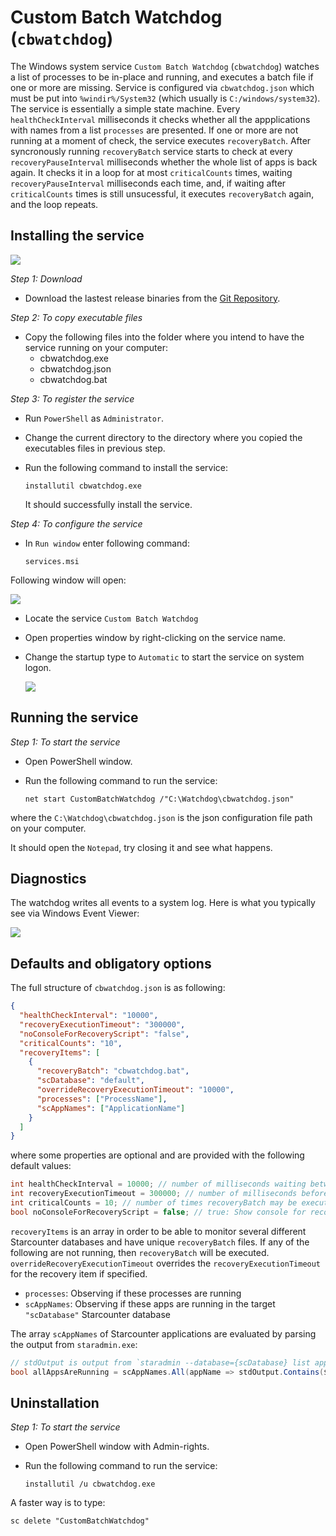 # Custom Batch Watchdog (```cbwatchdog```)

The Windows system service ```Custom Batch Watchdog``` (```cbwatchdog```) watches a list of processes to be in-place and running, and executes a batch file if one or more are missing. Service is configured via ```cbwatchdog.json``` which must be put into ```%windir%/System32``` (which usually is ```C:/windows/system32```). The service is essentially a simple state machine. Every ```healthCheckInterval``` milliseconds it checks whether all the appplications with names from a list ```processes``` are presented. If one or more are not running at a moment of check, the service executes ```recoveryBatch```. After syncronously running ```recoveryBatch``` service starts to check at every ```recoveryPauseInterval``` milliseconds whether the whole list of apps is back again. It checks it in a loop for at most ```criticalCounts``` times, waiting ```recoveryPauseInterval``` milliseconds each time, and, if waiting after ```criticalCounts``` times is still unsucessful, it executes ```recoveryBatch``` again, and the loop repeats.

## Installing the service

![](./docs/WatchDoge.jpg)

*Step 1: Download* 

- Download the lastest release binaries from the [Git Repository](https://github.com/Starcounter/cbwatchdog/releases).

*Step 2: To copy executable files* 
 
- Copy the following files into the folder where you intend to have the service running on your computer:
	* cbwatchdog.exe
	* cbwatchdog.json
	* cbwatchdog.bat

*Step 3: To register the service* 

 - Run `PowerShell` as `Administrator`.
 - Change the current directory to the directory where you copied the executables files in previous step.
 - Run the following command to install the service:
 
	```	
	installutil cbwatchdog.exe	
	```
	
	It should successfully install the service.
	
*Step 4: To configure the service* 
	
 - In `Run window` enter following command: 
 
	```
	services.msi
	```
	
  Following window will open:
  
  ![](./docs/Service-Start.png)
  
 - Locate the service `Custom Batch Watchdog`
 - Open properties window by right-clicking on the service name.
 - Change the startup type to `Automatic` to start the service on system logon.
 
	![](./docs/Service-Start-2.png)

 
 ## Running the service
 
 *Step 1: To start the service*
 
 - Open PowerShell window.
 - Run the following command to run the service:
 
	```
	net start CustomBatchWatchdog /"C:\Watchdog\cbwatchdog.json"
	```
	
 where the `C:\Watchdog\cbwatchdog.json` is the json configuration file path on your computer.
 
 It should open the `Notepad`, try closing it and see what happens.
 


## Diagnostics

The watchdog writes all events to a system log. Here is what you typically see via Windows Event Viewer:

![](./docs/Service-Start-3.png)

## Defaults and obligatory options

The full structure of ```cbwatchdog.json``` is as following:

```json
{
  "healthCheckInterval": "10000",
  "recoveryExecutionTimeout": "300000",
  "noConsoleForRecoveryScript": "false",
  "criticalCounts": "10",
  "recoveryItems": [
    {
      "recoveryBatch": "cbwatchdog.bat",
      "scDatabase": "default",
      "overrideRecoveryExecutionTimeout": "10000",
      "processes": ["ProcessName"],
      "scAppNames": ["ApplicationName"]
    }
  ]
}
```

where some properties are optional and are provided with the following default values:

```csharp
int healthCheckInterval = 10000; // number of milliseconds waiting between each check
int recoveryExecutionTimeout = 300000; // number of milliseconds before recoveryBatch is timeed out
int criticalCounts = 10; // number of times recoveryBatch may be executed in a row
bool noConsoleForRecoveryScript = false; // true: Show console for recoveryBatch, false: Do not show console for recoveryBatch
```

```recoveryItems``` is an array in order to be able to monitor several different Starcounter databases and have unique ```recoveryBatch``` files. If any of the following are not running, then ```recoveryBatch``` will be executed.
```overrideRecoveryExecutionTimeout``` overrides the ```recoveryExecutionTimeout``` for the recovery item if specified.
* ```processes```: Observing if these processes are running
* ```scAppNames```: Observing if these apps are running in the target ```"scDatabase"``` Starcounter database

The array ```scAppNames``` of Starcounter applications are evaluated by parsing the output from ```staradmin.exe```:

```csharp
// stdOutput is output from `staradmin --database={scDatabase} list app`
bool allAppsAreRunning = scAppNames.All(appName => stdOutput.Contains($"{appName} (in {scDatabase})"));
```

## Uninstallation

*Step 1: To start the service*
 
 - Open PowerShell window with Admin-rights.
 - Run the following command to run the service:
 
	```
	installutil /u cbwatchdog.exe
	```
 A faster way is to type:
 
 ```
 sc delete "CustomBatchWatchdog"
 ```
